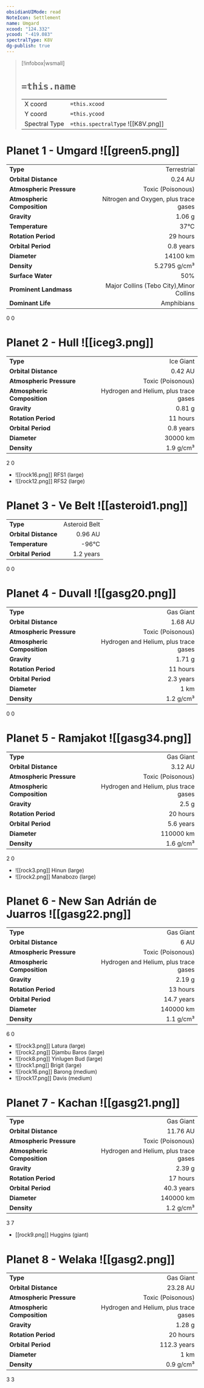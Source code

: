 ```yaml
---
obsidianUIMode: read
NoteIcon: Settlement
name: Umgard
xcood: "124.332"
ycood: "-419.083"
spectralType: K8V
dg-publish: true
---
```

> [!infobox|wsmall]
> # `=this.name`
> | | |
> | - | - |
> | X coord | `=this.xcood` |
> | Y coord| `=this.ycood` |
> | Spectral Type | `=this.spectralType` ![[K8V.png]] |

# Planet 1 - Umgard ![[green5.png]]
|                             |                           |
| --------------------------- | -------------------------:|
| **Type**                    |             Terrestrial |
| **Orbital Distance**        |   0.24 AU |
| **Atmospheric Pressure**    |       Toxic (Poisonous) |
| **Atmospheric Composition** |      Nitrogen and Oxygen, plus trace gases |
| **Gravity**                 |        1.06 g |
| **Temperature**             |    37°C |
| **Rotation Period**         |  29 hours |
| **Orbital Period** | 0.8 years |
| **Diameter**                |      14100 km | 
| **Density**                 |    5.2795 g/cm³ |
| **Surface Water**           |           50% | 
| **Prominent Landmass**      |         Major Collins (Tebo City),Minor Collins | 
| **Dominant Life**           |         Amphibians |



0
0



# Planet 2 - Hull ![[iceg3.png]]
|                             |                           |
| --------------------------- | -------------------------:|
| **Type**                    |             Ice Giant |
| **Orbital Distance**        |   0.42 AU |
| **Atmospheric Pressure**    |       Toxic (Poisonous) |
| **Atmospheric Composition** |      Hydrogen and Helium, plus trace gases |
| **Gravity**                 |        0.81 g |
| **Rotation Period**         |  11 hours |
| **Orbital Period** | 0.8 years |
| **Diameter**                |      30000 km | 
| **Density**                 |    1.9 g/cm³ |



2
0

- ![[rock16.png]] RFS1 (large)
- ![[rock12.png]] RFS2 (large)


# Planet 3 - Ve Belt ![[asteroid1.png]]
|                             |                           |
| --------------------------- | -------------------------:|
| **Type**                    |             Asteroid Belt |
| **Orbital Distance**        |   0.96 AU |
| **Temperature**             |    -96°C |
| **Orbital Period** | 1.2 years |



0
0



# Planet 4 - Duvall ![[gasg20.png]]
|                             |                           |
| --------------------------- | -------------------------:|
| **Type**                    |             Gas Giant |
| **Orbital Distance**        |   1.68 AU |
| **Atmospheric Pressure**    |       Toxic (Poisonous) |
| **Atmospheric Composition** |      Hydrogen and Helium, plus trace gases |
| **Gravity**                 |        1.71 g |
| **Rotation Period**         |  11 hours |
| **Orbital Period** | 2.3 years |
| **Diameter**                |      1 km | 
| **Density**                 |    1.2 g/cm³ |



0
0



# Planet 5 - Ramjakot ![[gasg34.png]]
|                             |                           |
| --------------------------- | -------------------------:|
| **Type**                    |             Gas Giant |
| **Orbital Distance**        |   3.12 AU |
| **Atmospheric Pressure**    |       Toxic (Poisonous) |
| **Atmospheric Composition** |      Hydrogen and Helium, plus trace gases |
| **Gravity**                 |        2.5 g |
| **Rotation Period**         |  20 hours |
| **Orbital Period** | 5.6 years |
| **Diameter**                |      110000 km | 
| **Density**                 |    1.6 g/cm³ |



2
0

- ![[rock3.png]] Hinun (large)
- ![[rock2.png]] Manabozo (large)


# Planet 6 - New San Adrián de Juarros ![[gasg22.png]]
|                             |                           |
| --------------------------- | -------------------------:|
| **Type**                    |             Gas Giant |
| **Orbital Distance**        |   6 AU |
| **Atmospheric Pressure**    |       Toxic (Poisonous) |
| **Atmospheric Composition** |      Hydrogen and Helium, plus trace gases |
| **Gravity**                 |        2.19 g |
| **Rotation Period**         |  13 hours |
| **Orbital Period** | 14.7 years |
| **Diameter**                |      140000 km | 
| **Density**                 |    1.1 g/cm³ |



6
0

- ![[rock3.png]] Latura (large)
- ![[rock2.png]] Djambu Baros (large)
- ![[rock8.png]] Yinlugen Bud (large)
- ![[rock1.png]] Brigit (large)
- ![[rock16.png]] Barong (medium)
- ![[rock17.png]] Davis (medium)


# Planet 7 - Kachan ![[gasg21.png]]
|                             |                           |
| --------------------------- | -------------------------:|
| **Type**                    |             Gas Giant |
| **Orbital Distance**        |   11.76 AU |
| **Atmospheric Pressure**    |       Toxic (Poisonous) |
| **Atmospheric Composition** |      Hydrogen and Helium, plus trace gases |
| **Gravity**                 |        2.39 g |
| **Rotation Period**         |  17 hours |
| **Orbital Period** | 40.3 years |
| **Diameter**                |      140000 km | 
| **Density**                 |    1.2 g/cm³ |



3
7

- [[rock9.png]] Huggins (giant)

# Planet 8 - Welaka ![[gasg2.png]]
|                             |                           |
| --------------------------- | -------------------------:|
| **Type**                    |             Gas Giant |
| **Orbital Distance**        |   23.28 AU |
| **Atmospheric Pressure**    |       Toxic (Poisonous) |
| **Atmospheric Composition** |      Hydrogen and Helium, plus trace gases |
| **Gravity**                 |        1.28 g |
| **Rotation Period**         |  20 hours |
| **Orbital Period** | 112.3 years |
| **Diameter**                |      1 km | 
| **Density**                 |    0.9 g/cm³ |



3
3



